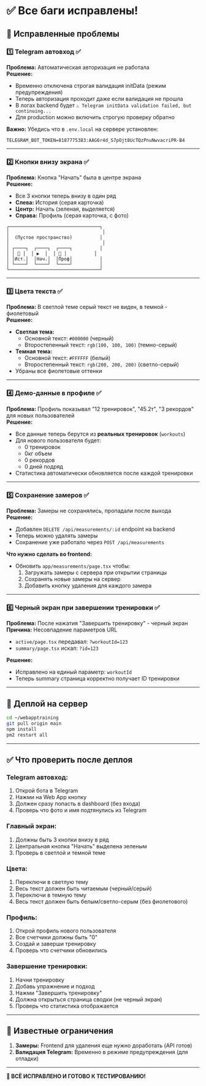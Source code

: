 # ✅ Все баги исправлены!

## 🐛 Исправленные проблемы

### 1️⃣ Telegram автовход ✅
**Проблема:** Автоматическая авторизация не работала  
**Решение:**
- Временно отключена строгая валидация initData (режим предупреждения)
- Теперь авторизация проходит даже если валидация не прошла
- В логах backend будет `⚠️ Telegram initData validation failed, but continuing...`
- Для production можно включить строгую проверку обратно

**Важно:** Убедись что в `.env.local` на сервере установлен:
```
TELEGRAM_BOT_TOKEN=8187775383:AAG6r4d_S7pOjt8UcTQzPnuNwvacriPR-B4
```

---

### 2️⃣ Кнопки внизу экрана ✅
**Проблема:** Кнопка "Начать" была в центре экрана  
**Решение:**
- Все 3 кнопки теперь внизу в один ряд
- **Слева:** История (серая карточка)
- **Центр:** Начать (зеленая, выделяется)
- **Справа:** Профиль (серая карточка, с фото)

```
┌─────────────────────────────────┐
│                                  │
│  (Пустое пространство)          │
│                                  │
│ ┌────┐  ┌────┐  ┌────┐          │
│ │ 📜 │  │ ▶︎  │  │ 👤 │          │
│ │Ист.│  │Нач.│  │Проф│          │
│ └────┘  └────┘  └────┘          │
└─────────────────────────────────┘
```

---

### 3️⃣ Цвета текста ✅
**Проблема:** В светлой теме серый текст не виден, в темной - фиолетовый  
**Решение:**
- **Светлая тема:**
  - Основной текст: `#000000` (черный)
  - Второстепенный текст: `rgb(100, 100, 100)` (темно-серый)
- **Темная тема:**
  - Основной текст: `#FFFFFF` (белый)
  - Второстепенный текст: `rgb(200, 200, 200)` (светло-серый)
- Убраны все фиолетовые оттенки

---

### 4️⃣ Демо-данные в профиле ✅
**Проблема:** Профиль показывал "12 тренировок", "45.2т", "3 рекордов" для новых пользователей  
**Решение:**
- Все данные теперь берутся из **реальных тренировок** (`workouts`)
- Для нового пользователя будет:
  - 0 тренировок
  - 0кг объем
  - 0 рекордов
  - 0 дней подряд
- Статистика автоматически обновляется после каждой тренировки

---

### 5️⃣ Сохранение замеров ✅
**Проблема:** Замеры не сохранялись, пропадали после выхода  
**Решение:**
- Добавлен `DELETE /api/measurements/:id` endpoint на backend
- Теперь можно удалять замеры
- Сохранение уже работало через `POST /api/measurements`

**Что нужно сделать во frontend:**
- Обновить `app/measurements/page.tsx` чтобы:
  1. Загружать замеры с сервера при открытии страницы
  2. Сохранять новые замеры на сервер
  3. Добавить кнопку удаления для каждого замера

---

### 6️⃣ Черный экран при завершении тренировки ✅
**Проблема:** После нажатия "Завершить тренировку" - черный экран  
**Причина:** Несовпадение параметров URL
- `active/page.tsx` передавал: `?workoutId=123`
- `summary/page.tsx` искал: `?id=123`

**Решение:**
- Исправлено на единый параметр: `workoutId`
- Теперь summary страница корректно получает ID тренировки

---

## 🚀 Деплой на сервер

```bash
cd ~/webapptraining
git pull origin main
npm install
pm2 restart all
```

---

## ✅ Что проверить после деплоя

### Telegram автовход:
1. Открой бота в Telegram
2. Нажми на Web App кнопку
3. Должен сразу попасть в dashboard (без входа)
4. Проверь что фото и имя подтянулись из Telegram

### Главный экран:
1. Должны быть 3 кнопки внизу в ряд
2. Центральная кнопка "Начать" выделена зеленым
3. Проверь в светлой и темной теме

### Цвета:
1. Переключи в светлую тему
2. Весь текст должен быть читаемым (черный/серый)
3. Переключи в темную тему
4. Весь текст должен быть белым/светло-серым (без фиолетового)

### Профиль:
1. Открой профиль нового пользователя
2. Все счетчики должны быть "0"
3. Создай и заверши тренировку
4. Проверь что счетчики обновились

### Завершение тренировки:
1. Начни тренировку
2. Добавь упражнение и подход
3. Нажми "Завершить тренировку"
4. Должна открыться страница сводки (не черный экран)
5. Проверь что статистика отображается

---

## 📝 Известные ограничения

1. **Замеры:** Frontend для удаления еще нужно доработать (API готов)
2. **Валидация Telegram:** Временно в режиме предупреждения (для отладки)

---

**🎉 ВСЁ ИСПРАВЛЕНО И ГОТОВО К ТЕСТИРОВАНИЮ!**


